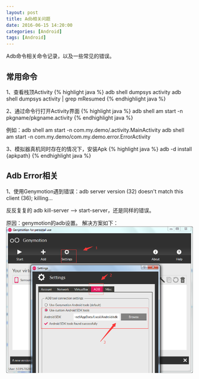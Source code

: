 ```yaml
---
layout: post
title: Adb相关问题
date: 2016-06-15 14:20:00
categories: [Android]
tags: [Android]
---
```


Adb命令相关命令记录，以及一些常见的错误。
<!--more-->

##  常用命令

1、查看栈顶Activity 
{% highlight java %}
adb shell dumpsys activity adb shell dumpsys activity | grep mResumed
{% endhighlight java %}

2、通过命令行打开Activity界面 
{% highlight java %}
adb shell am start -n pkgname/pkgname.activity 
{% endhighlight java %}

例如：adb shell am start -n com.my.demo/.activity.MainActivity 
     adb shell am start -n com.my.demo/com.my.demo.error.ErrorActivity

3、模拟器真机同时存在的情况下，安装Apk 
{% highlight java %}
adb -d install {apkpath}
{% endhighlight java %}

##  Adb Error相关

1、使用Genymotion遇到错误：adb server version (32) doesn't match this client (36); killing...

反反复复的 adb kill-server --> start-server，还是同样的错误。

原因：genymotion的adb设置。
解决方案如下：
<img src="/assets/ico/adb_genymotion_error.jpg"  alt="pic" />
